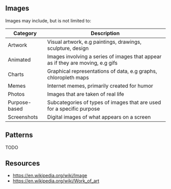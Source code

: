 ## Images

Images may include, but is not limited to:

| Category | Description |
|----------|-------------|
| Artwork      | Visual artwork, e.g paintings, drawings, sculpture, design           |
| Animated     | Images involving a series of images that appear as if they are moving, e.g gifs |
| Charts       | Graphical representations of data, e.g graphs, chloropleth maps           |
| Memes        | Internet memes, primarily created for humor           |
| Photos       | Images that are taken of real life           |
| Purpose-based | Subcategories of types of images that are used for a specific purpose
| Screenshots  | Digital images of what appears on a screen           |

## Patterns

TODO

## Resources

* https://en.wikipedia.org/wiki/Image
* https://en.wikipedia.org/wiki/Work_of_art
